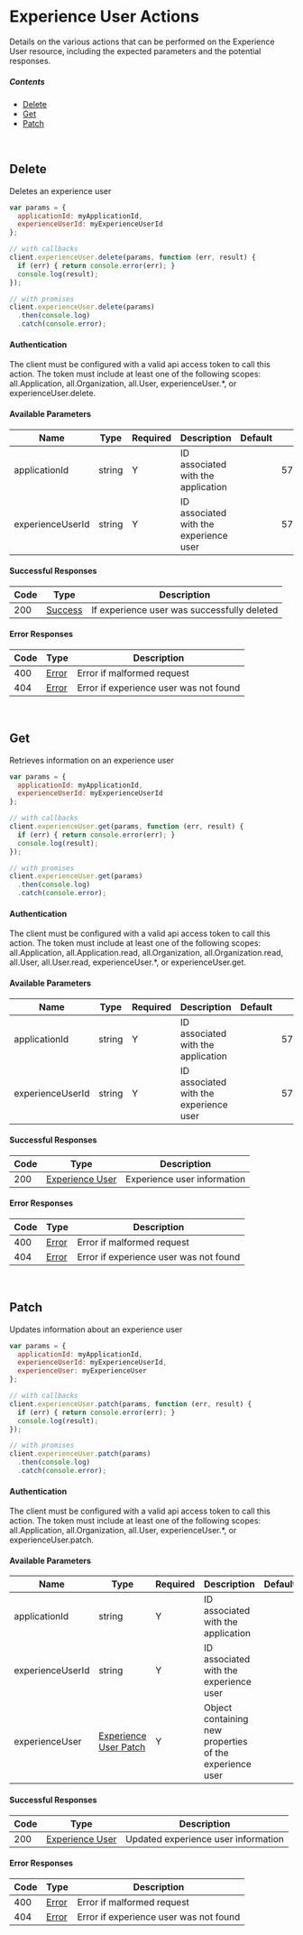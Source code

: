 # Experience User Actions

Details on the various actions that can be performed on the
Experience User resource, including the expected
parameters and the potential responses.

##### Contents

*   [Delete](#delete)
*   [Get](#get)
*   [Patch](#patch)

<br/>

## Delete

Deletes an experience user

```javascript
var params = {
  applicationId: myApplicationId,
  experienceUserId: myExperienceUserId
};

// with callbacks
client.experienceUser.delete(params, function (err, result) {
  if (err) { return console.error(err); }
  console.log(result);
});

// with promises
client.experienceUser.delete(params)
  .then(console.log)
  .catch(console.error);
```

#### Authentication
The client must be configured with a valid api access token to call this
action. The token must include at least one of the following scopes:
all.Application, all.Organization, all.User, experienceUser.*, or experienceUser.delete.

#### Available Parameters

| Name | Type | Required | Description | Default | Example |
| ---- | ---- | -------- | ----------- | ------- | ------- |
| applicationId | string | Y | ID associated with the application |  | 575ec8687ae143cd83dc4a97 |
| experienceUserId | string | Y | ID associated with the experience user |  | 575ed78e7ae143cd83dc4aab |

#### Successful Responses

| Code | Type | Description |
| ---- | ---- | ----------- |
| 200 | [Success](_schemas.md#success) | If experience user was successfully deleted |

#### Error Responses

| Code | Type | Description |
| ---- | ---- | ----------- |
| 400 | [Error](_schemas.md#error) | Error if malformed request |
| 404 | [Error](_schemas.md#error) | Error if experience user was not found |

<br/>

## Get

Retrieves information on an experience user

```javascript
var params = {
  applicationId: myApplicationId,
  experienceUserId: myExperienceUserId
};

// with callbacks
client.experienceUser.get(params, function (err, result) {
  if (err) { return console.error(err); }
  console.log(result);
});

// with promises
client.experienceUser.get(params)
  .then(console.log)
  .catch(console.error);
```

#### Authentication
The client must be configured with a valid api access token to call this
action. The token must include at least one of the following scopes:
all.Application, all.Application.read, all.Organization, all.Organization.read, all.User, all.User.read, experienceUser.*, or experienceUser.get.

#### Available Parameters

| Name | Type | Required | Description | Default | Example |
| ---- | ---- | -------- | ----------- | ------- | ------- |
| applicationId | string | Y | ID associated with the application |  | 575ec8687ae143cd83dc4a97 |
| experienceUserId | string | Y | ID associated with the experience user |  | 575ed78e7ae143cd83dc4aab |

#### Successful Responses

| Code | Type | Description |
| ---- | ---- | ----------- |
| 200 | [Experience User](_schemas.md#experience-user) | Experience user information |

#### Error Responses

| Code | Type | Description |
| ---- | ---- | ----------- |
| 400 | [Error](_schemas.md#error) | Error if malformed request |
| 404 | [Error](_schemas.md#error) | Error if experience user was not found |

<br/>

## Patch

Updates information about an experience user

```javascript
var params = {
  applicationId: myApplicationId,
  experienceUserId: myExperienceUserId,
  experienceUser: myExperienceUser
};

// with callbacks
client.experienceUser.patch(params, function (err, result) {
  if (err) { return console.error(err); }
  console.log(result);
});

// with promises
client.experienceUser.patch(params)
  .then(console.log)
  .catch(console.error);
```

#### Authentication
The client must be configured with a valid api access token to call this
action. The token must include at least one of the following scopes:
all.Application, all.Organization, all.User, experienceUser.*, or experienceUser.patch.

#### Available Parameters

| Name | Type | Required | Description | Default | Example |
| ---- | ---- | -------- | ----------- | ------- | ------- |
| applicationId | string | Y | ID associated with the application |  | 575ec8687ae143cd83dc4a97 |
| experienceUserId | string | Y | ID associated with the experience user |  | 575ed78e7ae143cd83dc4aab |
| experienceUser | [Experience User Patch](_schemas.md#experience-user-patch) | Y | Object containing new properties of the experience user |  | [Experience User Patch Example](_schemas.md#experience-user-patch-example) |

#### Successful Responses

| Code | Type | Description |
| ---- | ---- | ----------- |
| 200 | [Experience User](_schemas.md#experience-user) | Updated experience user information |

#### Error Responses

| Code | Type | Description |
| ---- | ---- | ----------- |
| 400 | [Error](_schemas.md#error) | Error if malformed request |
| 404 | [Error](_schemas.md#error) | Error if experience user was not found |
